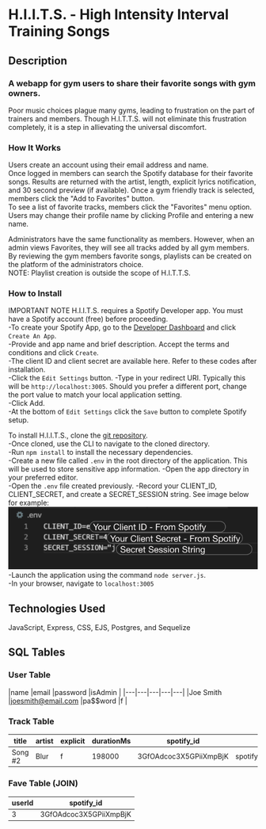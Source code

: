# H.I.I.T.S. - High Intensity Interval Training Songs

## Description 
### A webapp for gym users to share their favorite songs with gym owners.
Poor music choices plague many gyms, leading to frustration on the part of trainers and members. 
Though H.I.T.T.S. will not eliminate this frustration completely, it is a step in allievating the universal discomfort. 

### How It Works
Users create an account using their email address and name. \
Once logged in members can search the Spotify database for their favorite songs.
Results are returned with the artist, length, explicit lyrics notification, and 30 second preview (if available). Once a gym friendly track is selected, members click the "Add to Favorites" button. \
To see a list of favorite tracks, members click the "Favorites" menu option. \
Users may change their profile name by clicking Profile and entering a new name.

Administrators have the same functionality as members. However, when an admin views Favorites, they will see all tracks added by all gym members. 
By reviewing the gym members favorite songs, playlists can be created on the platform of the administrators choice. \
NOTE: Playlist creation is outside the scope of H.I.T.T.S.

### How to Install
IMPORTANT NOTE
H.I.I.T.S. requires a Spotify Developer app. You must have a Spotify account (free) before proceeding.\
-To create your Spotify App, go to the [Developer Dashboard](https://developer.spotify.com/dashboard/applications) and click `Create An App`.\
-Provide and app name and brief description. Accept the terms and conditions and click `Create`. \
-The client ID and client secret are available here. Refer to these codes after installation. \
-Click the `Edit Settings` button. 
-Type in your redirect URI. Typically this will be `http://localhost:3005`. Should you prefer a different port, change the port value to match your local application setting. \
-Click Add. \
-At the bottom of `Edit Settings` click the `Save` button to complete Spotify setup. 


To install H.I.I.T.S., clone the [git repository](https://github.com/JJURIZ/H.I.I.T.S.). \
-Once cloned, use the CLI to navigate to the cloned directory. \
-Run `npm install` to install the necessary dependencies. \
-Create a new file called `.env` in the root directory of the application. This will be used to store sensitive app information. 
-Open the app directory in your preferred editor. \
-Open the `.env` file created previously. 
-Record your CLIENT_ID, CLIENT_SECRET, and create a SECRET_SESSION string. See image below for example: \
![.env_example](public/assets/Secrets.png) \
-Launch the application using the command `node server.js`. \
-In your browser, navigate to `localhost:3005`

## Technologies Used
JavaScript, Express, CSS, EJS, Postgres, and Sequelize



## SQL Tables 
### User Table
|name   |email   |password   |isAdmin   |
|---|---|---|---|---|
|Joe Smith   |joesmith@email.com   |pa$$word   |f  | 

### Track Table
|title   |artist   |explicit   |durationMs   |spotify_id |preview_url 
|---|---|---|---|---|---|
|Song #2  |Blur   |f  |198000  |3GfOAdcoc3X5GPiiXmpBjK |spotify:track:3GfOAdcoc3X5GPiiXmpBjK

### Fave Table (JOIN)
|userId  |spotify_id  |
|---|---|
|3  |3GfOAdcoc3X5GPiiXmpBjK   |





